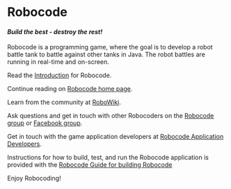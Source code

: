 # Robocode
#### *Build the best - destroy the rest!*

Robocode is a programming game, where the goal is to develop a robot battle tank to battle against other tanks in Java. The robot battles are running in real-time and on-screen.
  
Read the [Introduction](https://robocode.sourceforge.io/docs/ReadMe.html) for Robocode.

Continue reading on [Robocode home page](https://robocode.sourceforge.io/).

Learn from the community at [RoboWiki](https://robowiki.net/).

Ask questions and get in touch with other Robocoders on the [Robocode group](https://groups.google.com/g/robocode) or [Facebook group](https://www.facebook.com/groups/129627130234/).

Get in touch with the game application developers at [Robocode Application Developers](http://groups.google.com/group/robocode-developers).  

Instructions for how to build, test, and run the Robocode application is provided with the [Robocode Guide for building Robocode](https://robowiki.net/wiki/Robocode/Developers_Guide_for_building_Robocode)

Enjoy Robocoding!
